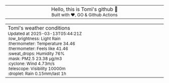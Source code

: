 
<div align="center">
<table>
<tbody>
<td align="center">
<img width="2000" height="0"><br>
Hello, this is Tomi's github 👋<br>
<sup>Built with ❤️, GO & Github Actions</sup><br>
<img width="2000" height="0">
</td>
</tbody>
</table>
</div>
<table>
<tbody>
<td align="left">
<img width="2000" height="0"><br>
Tomi's weather conditions<br>
<sup>Updated at 2025-03-13T05:44:21Z</sup><br>
<sup>:low_brightness: Light Rain</sup><br>
<sup>:thermometer: Temperature 34.46 </sup><br>
<sup>:thermometer: Feels like 41.46</sup><br>
<sup>:sweat_drops: Humidity 76%</sup><br>
<sup>:mask: PM2.5 23.38 μg/m3</sup><br>
<sup>:cyclone: Wind 4.73m/s </sup><br>
<sup>:telescope: Visibility 10000m </sup><br>
<sup>:droplet: Rain 0.15mm/last 1h </sup><br>
<img width="2000" height="0">
</td>
<td align="left">
<img width="2000" height="0"><br>
<br>
<img width="2000" height="0">
</td>
</tbody>
</table>
</div>
    